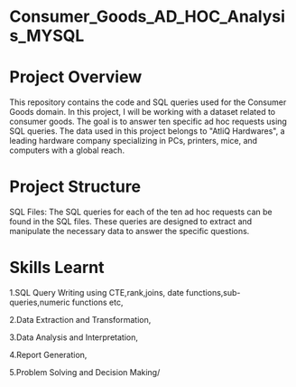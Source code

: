 # Consumer_Goods_AD_HOC_Analysis_MYSQL

# Project Overview #
This repository contains the code and SQL queries used for the Consumer Goods domain. In this project, I will be working with a dataset related to consumer goods. The goal is to answer ten specific ad hoc requests using SQL queries. The data used in this project belongs to "AtliQ Hardwares", a leading hardware company specializing in PCs, printers, mice, and computers with a global reach.

# Project Structure #
SQL Files: The SQL queries for each of the ten ad hoc requests can be found in the SQL files. These queries are designed to extract and manipulate the necessary data to answer the specific questions.

# Skills Learnt #
1.SQL Query Writing using CTE,rank,joins, date functions,sub-queries,numeric functions etc,

2.Data Extraction and Transformation,

3.Data Analysis and Interpretation,

4.Report Generation,

5.Problem Solving and Decision Making/


